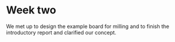 # Week two

We met up to design the example board for milling and to finish the introductory report and clarified our concept.
